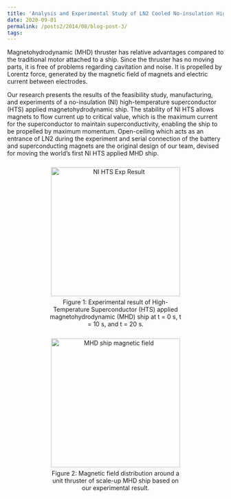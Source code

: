 ```yaml
---
title: 'Analysis and Experimental Study of LN2 Cooled No-insulation High-Temperature Superconductor Applied Preliminary Magnetohydrodynamic Ship'
date: 2020-09-01
permalink: /posts2/2014/08/blog-post-3/
tags:
---
```


<div>

  Magnetohydrodynamic (MHD) thruster has relative advantages compared to the traditional motor attached to a ship. Since the thruster has no moving parts, it is free of problems regarding cavitation and noise. It is propelled by Lorentz force, generated by the magnetic field of magnets and electric current between electrodes.

  Our research presents the results of the feasibility study, manufacturing, and experiments of a no-insulation (NI) high-temperature superconductor (HTS) applied magnetohydrodynamic ship. The stability of NI HTS allows magnets to flow current up to critical value, which is the maximum current for the superconductor to maintain superconductivity, enabling the ship to be propelled by maximum momentum. Open-ceiling which acts as an entrance of LN2 during the experiment and serial connection of the battery and superconducting magnets are the original design of our team, devised for moving the world’s first NI HTS applied MHD ship.

  <div style="text-align: center;">
      <figure style="display: inline-block; width: 320px; margin: 10px; vertical-align: top;">
        <img src="https://kyoungmokoo.github.io/images/Exp_result.png" alt="NI HTS Exp Result" style="width: 300px;">
        <figcaption style="text-align: center; padding: 5px;">Figure 1: Experimental result of High-Temperature Superconductor (HTS) applied magnetohydrodynamic (MHD) ship at t = 0 s, t = 10 s, and t = 20 s.</figcaption>
      </figure>
      <figure style="display: inline-block; width: 320px; margin: 10px; vertical-align: top;">
        <img src="https://kyoungmokoo.github.io/images/magnetic field.png" alt="MHD ship magnetic field" style="width: 300px;">
        <figcaption style="text-align: center; padding: 5px;">Figure 2: Magnetic field distribution around a unit thruster of scale-up MHD ship based on our experimental result.</figcaption>
      </figure>
    </div>  
    
</div>